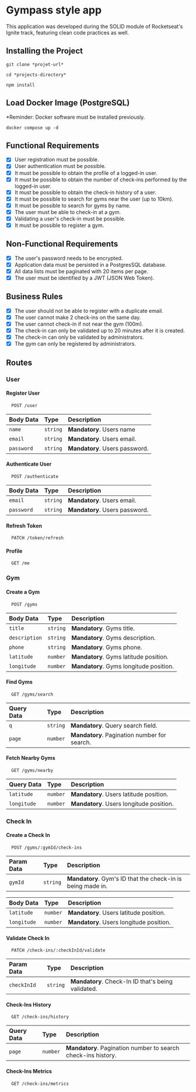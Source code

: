 # Gympass style app

This application was developed during the SOLID module of Rocketseat's Ignite track, featuring clean code practices as well.

## Installing the Project

```
git clone *projet-url*

cd *projects-directory*

npm install
```

## Load Docker Image (PostgreSQL)

*Reminder: Docker software must be installed previously.

```
docker compose up -d
```

## Functional Requirements

- [x] User registration must be possible.
- [x] User authentication must be possible.
- [x] It must be possible to obtain the profile of a logged-in user.
- [x] It must be possible to obtain the number of check-ins performed by the logged-in user.
- [x] It must be possible to obtain the check-in history of a user.
- [x] It must be possible to search for gyms near the user (up to 10km).
- [x] It must be possible to search for gyms by name.
- [x] The user must be able to check-in at a gym.
- [x] Validating a user's check-in must be possible.
- [x] It must be possible to register a gym.

## Non-Functional Requirements

- [x] The user's password needs to be encrypted.
- [x] Application data must be persisted in a PostgresSQL database.
- [x] All data lists must be paginated with 20 items per page.
- [x] The user must be identified by a JWT (JSON Web Token).

## Business Rules

- [x] The user should not be able to register with a duplicate email.
- [x] The user cannot make 2 check-ins on the same day.
- [x] The user cannot check-in if not near the gym (100m).
- [x] The check-in can only be validated up to 20 minutes after it is created.
- [x] The check-in can only be validated by administrators.
- [x] The gym can only be registered by administrators.

## Routes

### User

#### Register User

```http
  POST /user
```

| Body Data   | Type       | Description                           |
| :---------- | :--------- | :---------------------------------- |
| `name` | `string` | **Mandatory**. Users name |
| `email` | `string` | **Mandatory**. Users email. |
| `password` | `string` | **Mandatory**. Users password. |


#### Authenticate User

```http
  POST /authenticate
```

| Body Data   | Type       | Description                           |
| :---------- | :--------- | :---------------------------------- |
| `email` | `string` | **Mandatory**. Users email. |
| `password` | `string` | **Mandatory**. Users password. |

#### Refresh Token

```http
  PATCH /token/refresh
```


#### Profile

```http
  GET /me
```

### Gym

#### Create a Gym

```http
  POST /gyms
```

| Body Data   | Type       | Description                           |
| :---------- | :--------- | :---------------------------------- |
| `title` | `string` | **Mandatory**. Gyms title. |
| `description` | `string` | **Mandatory**. Gyms description. |
| `phone` | `string` | **Mandatory**. Gyms phone. |
| `latitude` | `number` | **Mandatory**. Gyms latitude position. |
| `longitude` | `number` | **Mandatory**.  Gyms longitude position. |

#### Find Gyms

```http
  GET /gyms/search
```

| Query Data   | Type       | Description                           |
| :---------- | :--------- | :---------------------------------- |
| `q` | `string` | **Mandatory**. Query search field. |
| `page` | `number` | **Mandatory**. Pagination number for search. |

#### Fetch Nearby Gyms

```http
  GET /gyms/nearby
```

| Query Data   | Type       | Description                           |
| :---------- | :--------- | :---------------------------------- |
| `latitude` | `number` | **Mandatory**. Users latitude position. |
| `longitude` | `number` | **Mandatory**. Users longitude position. |

### Check In

#### Create a Check In

```http
  POST /gyms/:gymId/check-ins
```

| Param Data   | Type       | Description                           |
| :---------- | :--------- | :---------------------------------- |
| `gymId` | `string` | **Mandatory**. Gym's ID that the check-in is being made in. |

| Body Data   | Type       | Description                           |
| :---------- | :--------- | :---------------------------------- |
| `latitude` | `number` | **Mandatory**. Users latitude position. |
| `longitude` | `number` | **Mandatory**. Users longitude position. |


#### Validate Check In

```http
  PATCH /check-ins/:checkInId/validate
```

| Param Data   | Type       | Description                           |
| :---------- | :--------- | :---------------------------------- |
| `checkInId` | `string` | **Mandatory**. Check-In ID that's being validated. |

#### Check-Ins History

```http
  GET /check-ins/history
```

| Query Data   | Type       | Description                           |
| :---------- | :--------- | :---------------------------------- |
| `page` | `number` | **Mandatory**. Pagination number to search check-ins history. |

#### Check-Ins Metrics

```http
  GET /check-ins/metrics
```

